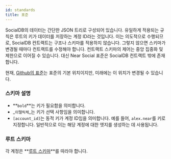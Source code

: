 ```yaml
---
id: standards
title: 표준
---
```


SocialDB의 데이터는 간단한 JSON 트리로 구성되어 있습니다. 유일하게 적용되는 규칙은 루트의 키가 데이터를 저장하는 계정 ID라는 것입니다. 이는 의도적으로 수행되므로, SocialDB 컨트랙트는 구조나 스키마를 적용하지 않습니다. 그렇지 않으면 스키마가 변경될 때마다 컨트랙트를 수정해야 합니다. 컨트랙트 스키마의 제어는 중앙 집중화 및 제한으로 이어질 수 있습니다. 대신 Near Social 표준은 SocialDB 컨트랙트 밖에 존재합니다.

현재, [Github의 표준](https://github.com/NearSocial/standards)는 표준의 기본 위치이지만, 미래에는 이 위치가 변경될 수 있습니다.

### 스키마 설명

- **`bold`**는 키가 필요함을 의미합니다.
- _`이탤릭체`_는 키가 선택 사항임을 의미합니다.
- `[account_id]`는 동적 키가 계정 ID임을 의미합니다. 예를 들어, `alex.near`를 키로 지정합니다. 일반적으로 이는 해당 계정에 대한 엣지를 생성하는 데 사용됩니다.

### 루트 스키마

각 계정은 **[루트 스키마](https://github.com/NearSocial/standards/blob/main/types/Root.md#root)**를 따라야 합니다.

